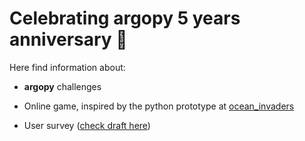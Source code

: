 # Celebrating argopy 5 years anniversary 🎂

Here find information about:
- **argopy** challenges

- Online game, inspired by the python prototype at [ocean_invaders](https://github.com/gmaze/argopy_5years/tree/main/ocean_invaders)

- User survey ([check draft here](https://docs.google.com/forms/d/15iVgAuf7IQROEBgwv5cAKzjbM1LoxHMIk54pGsv6DRQ/edit?usp=drive_web))
